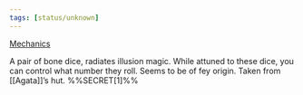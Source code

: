 ```yaml
---
tags: [status/unknown]
---
```


[Mechanics](https://www.dndbeyond.com/magic-items/charlatans-die) 

A pair of bone dice, radiates illusion magic. While attuned to these dice, you can control what number they roll. Seems to be of fey origin. Taken from [[Agata]]’s hut. %%SECRET[1]%%